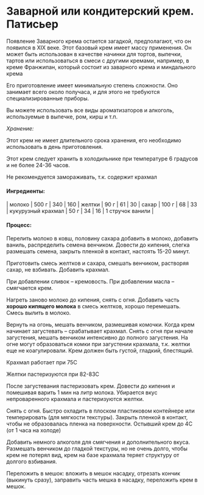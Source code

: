 # Заварной или кондитерский крем. Патисьер
Появление Заварного крема остается загадкой, предполагают, что он появился в XIX веке. Этот базовый крем имеет массу применения. Он может быть использован в качестве начинки для тортов, выпечки, тартов или использоваться в смеси с другими кремами, например, в креме Франжипан, который состоит из заварного крема и миндального крема

Его приготовление имеет минимальную степень сложности. Оно занимает всего около получаса, и для этого не требуются специализированные приборы.

Вы можете использовать все виды ароматизаторов и алкоголь, используемые в выпечке, ром, кирш и т.п.

*Хранение:*

Этот крем не имеет длительного срока хранения, его необходимо использовать в день приготовления.

Этот крем следует хранить в холодильнике при температуре 6 градусов и не более 24-36 часов. 

Не рекомендуется замораживать, т.к. содержит крахмал

#### Ингредиенты:
| молоко | 500 г | 340 | 160
| желтки | 90 г | 61 | 30
| сахар | 100 г | 68 | 33
| кукурузный крахмал | 50 г | 34 | 16
| 1 стручок ванили |

#### Процесс:

Перелить молоко в ковш, половину сахара добавить в молоко, добавить ваниль, распределить семена венчиком. Довести до кипения, слегка размешать семена, закрыть пленкой в контакт, настоять 15-20 минут.

Приготовить смесь желтков и сахара, смешать венчиком, растворяя сахар, не взбивать. Добавить крахмал.

При добавлении сливок – кремовость. При добавлении масла – смягчается крем.

Нагреть заново молоко до кипения, снять с огня. Добавить часть **хорошо кипящего молока** в смесь желтков, хорошо перемешать. Смесь вылить в молоко.

Вернуть на огонь, мешать венчиком, размешивая комочки. Когда крем начинает загустевать – срабатывает крахмал. Снять с огня при начале загустения, мешать венчиком интенсивно до полного загустения. На огне могут образоваться комки при загустении крахмала, т.к. желтки еще не коагулировали. Крем должен быть густой, гладкий, блестящий.

Крахмал работает при 75С

Желтки пастеризуются при 82-83С

После загустевания пастеризовать крем. Довести до кипения и помешивая варить 1 мин на литр молока. Убирается вкус непроваренного крахмала и пастеризуются желтки.

Снять с огня. Быстро охладить в плоском пластиковом контейнере или темперировать (для мягкости текстуры). Закрыть пленкой в контакт, чтобы не образовалась пленка на поверхности.
Остывший крем до 4С (от 1 часа на холоде)

Добавить немного алкоголя для смягчения и дополнительного вкуса. Размешать венчиком до гладкой текстуры, но не очень долго, чтобы крем не потерял вид, крем на базе крахмала теряет структуру от долгого взбивания.

Переложить в мешок: вложить в мешок насадку, отрезать кончик (выкинуть сразу), заправить часть мешка в насадку, переложить крем в мешок.

